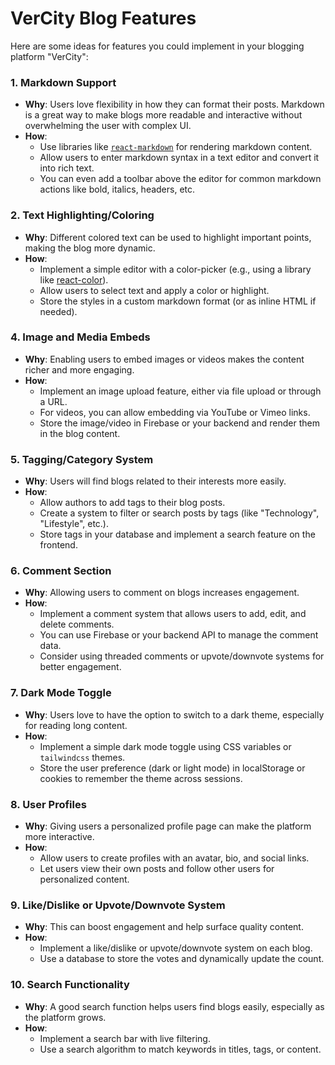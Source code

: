 # VerCity Blog Features

Here are some ideas for features you could implement in your blogging platform "VerCity":

### 1. **Markdown Support**
   - **Why**: Users love flexibility in how they can format their posts. Markdown is a great way to make blogs more readable and interactive without overwhelming the user with complex UI.
   - **How**: 
     - Use libraries like [`react-markdown`](https://github.com/remarkjs/react-markdown) for rendering markdown content.
     - Allow users to enter markdown syntax in a text editor and convert it into rich text.
     - You can even add a toolbar above the editor for common markdown actions like bold, italics, headers, etc.

### 2. **Text Highlighting/Coloring**
   - **Why**: Different colored text can be used to highlight important points, making the blog more dynamic.
   - **How**: 
     - Implement a simple editor with a color-picker (e.g., using a library like [react-color](https://github.com/reactjs/react-color)).
     - Allow users to select text and apply a color or highlight.
     - Store the styles in a custom markdown format (or as inline HTML if needed).
     
### 4. **Image and Media Embeds**
   - **Why**: Enabling users to embed images or videos makes the content richer and more engaging.
   - **How**: 
     - Implement an image upload feature, either via file upload or through a URL.
     - For videos, you can allow embedding via YouTube or Vimeo links.
     - Store the image/video in Firebase or your backend and render them in the blog content.

### 5. **Tagging/Category System**
   - **Why**: Users will find blogs related to their interests more easily.
   - **How**: 
     - Allow authors to add tags to their blog posts.
     - Create a system to filter or search posts by tags (like "Technology", "Lifestyle", etc.).
     - Store tags in your database and implement a search feature on the frontend.

### 6. **Comment Section**
   - **Why**: Allowing users to comment on blogs increases engagement.
   - **How**: 
     - Implement a comment system that allows users to add, edit, and delete comments.
     - You can use Firebase or your backend API to manage the comment data.
     - Consider using threaded comments or upvote/downvote systems for better engagement.

### 7. **Dark Mode Toggle**
   - **Why**: Users love to have the option to switch to a dark theme, especially for reading long content.
   - **How**: 
     - Implement a simple dark mode toggle using CSS variables or `tailwindcss` themes.
     - Store the user preference (dark or light mode) in localStorage or cookies to remember the theme across sessions.

### 8. **User Profiles**
   - **Why**: Giving users a personalized profile page can make the platform more interactive.
   - **How**: 
     - Allow users to create profiles with an avatar, bio, and social links.
     - Let users view their own posts and follow other users for personalized content.

### 9. **Like/Dislike or Upvote/Downvote System**
   - **Why**: This can boost engagement and help surface quality content.
   - **How**: 
     - Implement a like/dislike or upvote/downvote system on each blog.
     - Use a database to store the votes and dynamically update the count.

### 10. **Search Functionality**
   - **Why**: A good search function helps users find blogs easily, especially as the platform grows.
   - **How**: 
     - Implement a search bar with live filtering.
     - Use a search algorithm to match keywords in titles, tags, or content.

